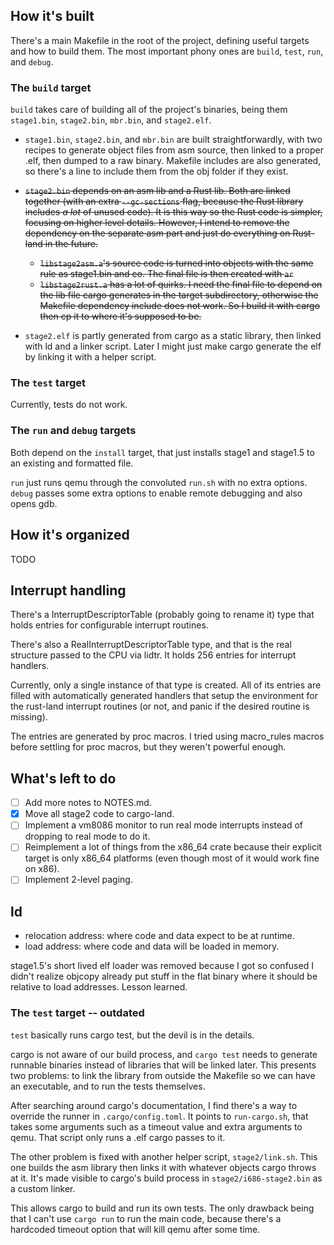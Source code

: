 ## How it's built

There's a main Makefile in the root of the project, defining useful targets and how to build them.
The most important phony ones are `build`, `test`, `run`, and `debug`.

### The `build` target

`build` takes care of building all of the project's binaries, being them `stage1.bin`, `stage2.bin`, `mbr.bin`, and `stage2.elf`.

- `stage1.bin`, `stage2.bin`, and `mbr.bin` are built straightforwardly,
  with two recipes to generate object files from asm source,
  then linked to a proper .elf, then dumped to a raw binary.
  Makefile includes are also generated, so there's a line to
  include them from the obj folder if they exist.

- ~~`stage2.bin` depends on an asm lib and a Rust lib.
  Both are linked together (with an extra `--gc-sections` flag, because the Rust library includes *a lot* of unused code).
  It is this way so the Rust code is simpler, focusing on higher level details.
  However, I intend to remove the dependency on the separate asm part and just do everything on Rust-land in the future.~~
  - ~~`libstage2asm.a`'s source code is turned into objects with the same rule as stage1.bin and co. The final file is then created with `ar`~~
  - ~~`libstage2rust.a` has a lot of quirks. I need the final file to depend on the lib file cargo generates in the target subdirectory, otherwise
    the Makefile dependency include does not work. So I build it with cargo then cp it to where it's supposed to be.~~

- `stage2.elf` is partly generated from cargo as a static library, then linked with ld and a linker script.
  Later I might just make cargo generate the elf by linking it with a helper script.

### The `test` target

Currently, tests do not work.

### The `run` and `debug` targets

Both depend on the `install` target, that just installs stage1 and stage1.5 to an existing and formatted file.

`run` just runs qemu through the convoluted `run.sh` with no extra options.
`debug` passes some extra options to enable remote debugging and also opens gdb.


## How it's organized

TODO

## Interrupt handling

There's a InterruptDescriptorTable (probably going to rename it) type that holds
entries for configurable interrupt routines.

There's also a RealInterruptDescriptorTable type, and that is the real structure
passed to the CPU via lidtr. It holds 256 entries for interrupt handlers.

Currently, only a single instance of that type is created. All of its entries
are filled with automatically generated handlers that setup the environment for
the rust-land interrupt routines (or not, and panic if the desired routine is
missing).

The entries are generated by proc macros. I tried using macro_rules macros
before settling for proc macros, but they weren't powerful enough.

## What's left to do

- [ ] Add more notes to NOTES.md.
- [x] Move all stage2 code to cargo-land.
- [ ] Implement a vm8086 monitor to run real mode interrupts instead of dropping to real mode to do it.
- [ ] Reimplement a lot of things from the x86_64 crate because their explicit target is only x86_64 platforms
  (even though most of it would work fine on x86).
- [ ] Implement 2-level paging.

## ld

- relocation address: where code and data expect to be at runtime.
- load address: where code and data will be loaded in memory.

stage1.5's short lived elf loader was removed because I got so confused
I didn't realize objcopy already put stuff in the flat binary where it should be
relative to load addresses. Lesson learned.

### The `test` target -- outdated

`test` basically runs cargo test, but the devil is in the details.

cargo is not aware of our build process, and `cargo test` needs to generate runnable binaries instead of libraries that will be linked later.
This presents two problems: to link the library from outside the Makefile so we can have an executable, and to run the tests themselves.

After searching around cargo's documentation, I find there's a way to override the runner in `.cargo/config.toml`.
It points to `run-cargo.sh`, that takes some arguments such as a timeout value and extra arguments to qemu.
That script only runs a .elf cargo passes to it.

The other problem is fixed with another helper script, `stage2/link.sh`.
This one builds the asm library then links it with whatever objects cargo throws at it.
It's made visible to cargo's build process in `stage2/i686-stage2.bin` as a custom linker.

This allows cargo to build and run its own tests. 
The only drawback being that I can't use `cargo run` to run the main code,
because there's a hardcoded timeout option that will kill qemu after some time.
